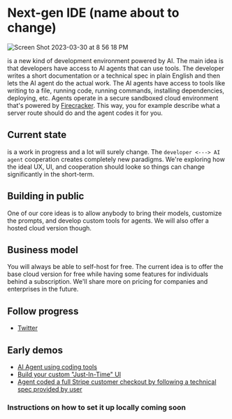 # Next-gen IDE (name about to change)

![Screen Shot 2023-03-30 at 8 56 18 PM](https://user-images.githubusercontent.com/5136688/228936729-c1ae45b0-9199-4aae-bb3b-837b97e8176a.png)

<NAME> is a new kind of development environment powered by AI. The main idea is that developers have access to AI agents that can use tools. The developer writes a short documentation or a technical spec in plain English and then lets the AI agent do the actual work. The AI agents have access to tools like writing to a file, running code, running commands, installing dependencies, deploying, etc. Agents operate in a secure sandboxed cloud environment that's powered by [Firecracker](https://github.com/firecracker-microvm/firecracker/). This way, you for example describe what a server route should do and the agent codes it for you.

## Current state
<NAME> is a work in progress and a lot will surely change. The `developer <---> AI agent` cooperation creates completely new paradigms. We're exploring how the ideal UX, UI, and cooperation should looke so things can change significantly in the short-term.

## Building in public
One of our core ideas is to allow anybody to bring their models, customize the prompts, and develop custom tools for agents. We will also offer a hosted cloud version though.

## Business model
You will always be able to self-host <NAME> for free. The current idea is to offer the base cloud version for free while having some features for individuals behind a subscription. We'll share more on pricing for companies and enterprises in the future.

## Follow progress
- [Twitter](https://twitter.com/mlejva)

## Early demos
- [AI Agent using coding tools](https://twitter.com/mlejva/status/1636103084802822151)
- [Build your custom "Just-In-Time" UI](https://twitter.com/mlejva/status/1641151421830529042)
- [Agent coded a full Stripe customer checkout by following a technical spec provided by user](https://twitter.com/mlejva/status/1641072535163875330)

### Instructions on how to set it up locally coming soon
